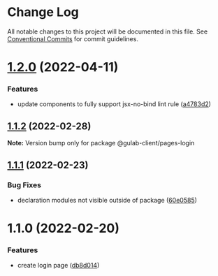 # Change Log

All notable changes to this project will be documented in this file.
See [Conventional Commits](https://conventionalcommits.org) for commit guidelines.

# [1.2.0](https://github.com/gulab-signage/gulab-client/compare/@gulab-client/pages-login@1.1.2...@gulab-client/pages-login@1.2.0) (2022-04-11)


### Features

* update components to fully support jsx-no-bind lint rule ([a4783d2](https://github.com/gulab-signage/gulab-client/commit/a4783d258ac629371f2c183e396e0cafa1d01471))





## [1.1.2](https://github.com/gulab-signage/gulab-client/compare/@gulab-client/pages-login@1.1.1...@gulab-client/pages-login@1.1.2) (2022-02-28)

**Note:** Version bump only for package @gulab-client/pages-login





## [1.1.1](https://github.com/gulab-signage/gulab-client/compare/@gulab-client/pages-login@1.1.0...@gulab-client/pages-login@1.1.1) (2022-02-23)


### Bug Fixes

* declaration modules not visible outside of package ([60e0585](https://github.com/gulab-signage/gulab-client/commit/60e0585a6daccb40810af63445557493e9a979ab))





# 1.1.0 (2022-02-20)


### Features

* create login page ([db8d014](https://github.com/gulab-signage/gulab-client/commit/db8d014062612d5253aa69ef24cca37fe726afe6))
